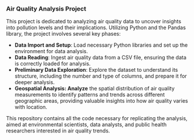 
### Air Quality Analysis Project

This project is dedicated to analyzing air quality data to uncover insights into pollution levels and their implications. Utilizing Python and the Pandas library, the project involves several key phases:

- **Data Import and Setup**: Load necessary Python libraries and set up the environment for data analysis.
- **Data Reading**: Ingest air quality data from a CSV file, ensuring the data is correctly loaded for analysis.
- **Preliminary Data Exploration**: Explore the dataset to understand its structure, including the number and type of columns, and prepare it for deeper analysis.
- **Geospatial Analysis: Analyze** the spatial distribution of air quality measurements to identify patterns and trends across different geographic areas, providing valuable insights into how air quality varies with location.

This repository contains all the code necessary for replicating the analysis, aimed at environmental scientists, data analysts, and public health researchers interested in air quality trends.

